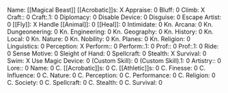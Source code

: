 Name: [[Magical Beast]]
[[Acrobatic]]s: X
Appraise: 0
Bluff: 0
Climb: X
Craft:: 0
Craft:.1: 0
Diplomacy: 0
Disable Device: 0
Disguise: 0
Escape Artist: 0
[[Fly]]: X
Handle [[Animal]]: 0
[[Heal]]: 0
Intimidate: 0
Kn. Arcana: 0
Kn. Dungeoneering: 0
Kn. Engineering: 0
Kn. Geography: 0
Kn. History: 0
Kn. Local: 0
Kn. Nature: 0
Kn. Nobility: 0
Kn. Planes: 0
Kn. Religion: 0
Linguistics: 0
Perception: X
Perform:: 0
Perform:.1: 0
Prof:: 0
Prof:.1: 0
Ride: 0
Sense Motive: 0
Sleight of Hand: 0
Spellcraft: 0
Stealth: X
Survival: 0
Swim: X
Use Magic Device: 0
(Custom Skill): 0
(Custom Skill).1: 0
Artistry:: 0
Lore:: 0
Name: 0
C. [[Acrobatic]]s: 0
C. [[Athletic]]s: 0
C. Finesse: 0
C. Influence: 0
C. Nature: 0
C. Perception: 0
C. Performance: 0
C. Religion: 0
C. Society: 0
C. Spellcraft: 0
C. Stealth: 0
C. Survival: 0
